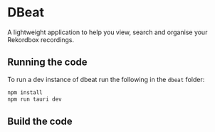 # DBeat

A lightweight application to help you view, search and organise your Rekordbox recordings.

## Running the code

To run a dev instance of dbeat run the following in the `dbeat` folder:

```bash
npm install
npm run tauri dev
```

## Build the code



